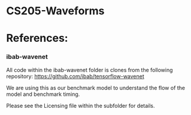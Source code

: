 # CS205-Waveforms

# References:

### ibab-wavenet

All code within the ibab-wavenet folder is clones from the following repository: 
https://github.com/ibab/tensorflow-wavenet

We are using this as our benchmark model to understand the flow of the model and benchmark timing.

Please see the Licensing file within the subfolder for details.

